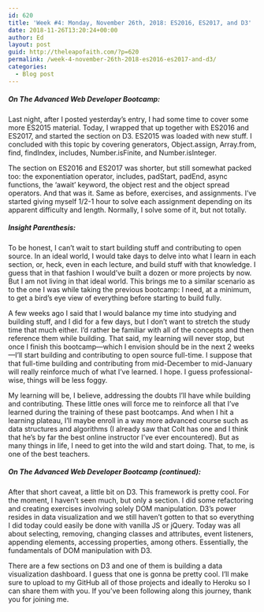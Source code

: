 ```yaml
---
id: 620
title: 'Week #4: Monday, November 26th, 2018: ES2016, ES2017, and D3'
date: 2018-11-26T13:20:24+00:00
author: Ed
layout: post
guid: http://theleapofaith.com/?p=620
permalink: /week-4-november-26th-2018-es2016-es2017-and-d3/
categories:
  - Blog post
---
```

##### On The Advanced Web Developer Bootcamp:

Last night, after I posted yesterday’s entry, I had some time to cover some more ES2015 material. Today, I wrapped that up together with ES2016 and ES2017, and started the section on D3. ES2015 was loaded with new stuff. I concluded with this topic by covering generators, Object.assign, Array.from, find, findIndex, includes, Number.isFinite, and Number.isInteger.

The section on ES2016 and ES2017 was shorter, but still somewhat packed too: the exponentiation operator, includes, padStart, padEnd, async functions, the ‘await’ keyword, the object rest and the object spread operators. And that was it. Same as before, exercises, and assignments. I’ve started giving myself 1/2-1 hour to solve each assignment depending on its apparent difficulty and length. Normally, I solve some of it, but not totally. 

##### Insight Parenthesis:

To be honest, I can’t wait to start building stuff and contributing to open source. In an ideal world, I would take days to delve into what I learn in each section, or, heck, even in each lecture, and build stuff with that knowledge. I guess that in that fashion I would’ve built a dozen or more projects by now. But I am not living in that ideal world. This brings me to a similar scenario as to the one I was while taking the previous bootcamp: I need, at a minimum, to get a bird’s eye view of everything before starting to build fully.

A few weeks ago I said that I would balance my time into studying and building stuff, and I did for a few days, but I don’t want to stretch the study time that much either. I’d rather be familiar with all of the concepts and then reference them while building. That said, my learning will never stop, but once I finish this bootcamp—which I envision should be in the next 2 weeks—I’ll start building and contributing to open source full-time. I suppose that that full-time building and contributing from mid-December to mid-January will really reinforce much of what I’ve learned. I hope. I guess professional-wise, things will be less foggy.

My learning will be, I believe, addressing the doubts I’ll have while building and contributing. These little ones will force me to reinforce all that I’ve learned during the training of these past bootcamps. And when I hit a learning plateau, I’ll maybe enroll in a way more advanced course such as data structures and algorithms (I already saw that Colt has one and I think that he’s by far the best online instructor I’ve ever encountered). But as many things in life, I need to get into the wild and start doing. That, to me, is one of the best teachers.

##### On The Advanced Web Developer Bootcamp (continued):

After that short caveat, a little bit on D3. This framework is pretty cool. For the moment, I haven’t seen much, but only a section. I did some refactoring and creating exercises involving solely DOM manipulation. D3’s power resides in data visualization and we still haven’t gotten to that so everything I did today could easily be done with vanilla JS or jQuery. Today was all about selecting, removing, changing classes and attributes, event listeners, appending elements, accessing properties, among others. Essentially, the fundamentals of DOM manipulation with D3.

There are a few sections on D3 and one of them is building a data visualization dashboard. I guess that one is gonna be pretty cool. I’ll make sure to upload to my GitHub all of those projects and ideally to Heroku so I can share them with you. If you’ve been following along this journey, thank you for joining me.